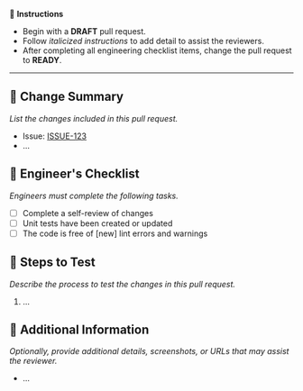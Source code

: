:loudspeaker: **Instructions**

- Begin with a **DRAFT** pull request.
- Follow _italicized instructions_ to add detail to assist the reviewers.
- After completing all engineering checklist items, change the pull request to **READY**.

---

## :wrench: Change Summary

_List the changes included in this pull request._

- Issue: [ISSUE-123](https://example.com/ISSUE-123)
- ...

## :memo: Engineer's Checklist

_Engineers must complete the following tasks._

- [ ] Complete a self-review of changes
- [ ] Unit tests have been created or updated
- [ ] The code is free of [new] lint errors and warnings

## :test_tube: Steps to Test

_Describe the process to test the changes in this pull request._

1. ...

## :link: Additional Information

_Optionally, provide additional details, screenshots, or URLs that may assist the reviewer._

- ...
